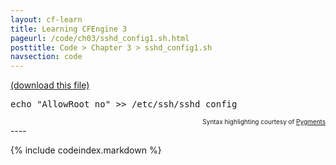 ```yaml
---
layout: cf-learn
title: Learning CFEngine 3
pageurl: /code/ch03/sshd_config1.sh.html
posttitle: Code > Chapter 3 > sshd_config1.sh
navsection: code
---
```


[(download this file)](https://raw.github.com/zzamboni/cf-learn.info/master/src/ch03/sshd_config1.sh)

<div class="highlight"><pre><span class="nb">echo</span> <span class="s2">&quot;AllowRoot no&quot;</span> &gt;&gt; /etc/ssh/sshd_config
</pre></div>

<div align="right"><font size="-2">Syntax highlighting courtesy of <a href="http://blog.zzamboni.org/cfengine3-lexer-for-pygments">Pygments</a></font></div>
----

{% include codeindex.markdown %}
